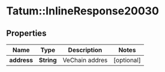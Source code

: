 # Tatum::InlineResponse20030

## Properties
Name | Type | Description | Notes
------------ | ------------- | ------------- | -------------
**address** | **String** | VeChain addres | [optional] 

